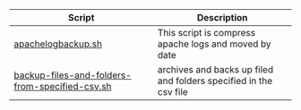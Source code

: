 | Script | Description |
|--|--|
| [apachelogbackup.sh](https://github.com/monobilisim/mono.sh/blob/main/backup/apachelogbackup.sh) | This script is compress apache logs and moved by date |
| [backup-files-and-folders-from-specified-csv.sh](https://github.com/monobilisim/mono.sh/blob/main/backup/backup-files-and-folders-from-specified-csv.sh) | archives and backs up filed and folders specified in the csv file |
